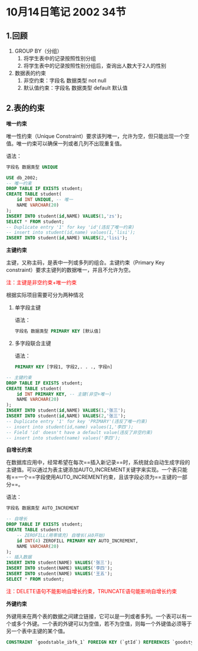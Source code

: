 # 10月14日笔记 2002 34节

## 1.回顾

1. GROUP BY（分组）
   1. 将学生表中的记录按照性别分组
   2. 将学生表中的记录按照性别分组后，查询出人数大于2人的性别
2. 数据表的约束
   1. 非空约束：字段名 数据类型 not null
   2. 默认值约束：字段名 数据类型 default 默认值

## 2.表的约束

**唯一约束**

唯一性约束（Unique Constraint）要求该列唯一，允许为空，但只能出现一个空值。唯一约束可以确保一列或者几列不出现重复值。

语法：

```sql
字段名 数据类型 UNIQUE
```

```sql
USE db_2002;
-- 唯一约束
DROP TABLE IF EXISTS student;
CREATE TABLE student(
	id INT UNIQUE, -- 唯一
	NAME VARCHAR(20)
);
INSERT INTO student(id,NAME) VALUES(1,'zs');
SELECT * FROM student;
-- Duplicate entry '1' for key 'id'(违反了唯一约束)
-- insert into student(id,name) values(1,'lisi');
INSERT INTO student(id,NAME) VALUES(2,'lisi');
```

**主键约束**

主键，又称主码，是表中一列或多列的组合。主键约束（Primary Key constraint）要求主键列的数据唯一，并且不允许为空。

<font color=red>注：主键是非空约束+唯一约束</font>

根据实际项目需要可分为两种情况

1. 单字段主键

   语法：

   ```sql
   字段名 数据类型 PRIMARY KEY [默认值]
   ```

2. 多字段联合主键

   语法：

   ```sql
   PRIMARY KEY [字段1, 字段2,. . ., 字段n]
   ```

```sql
-- 主键约束
DROP TABLE IF EXISTS student;
CREATE TABLE student(
	id INT PRIMARY KEY, -- 主键(非空+唯一)
	NAME VARCHAR(20)
);	
INSERT INTO student(id,NAME) VALUES(1,'张三');
INSERT INTO student(id,NAME) VALUES(2,'张三');
-- Duplicate entry '1' for key 'PRIMARY'(违反了唯一约束)
-- insert into student(id,name) values(1,'李四');
-- Field 'id' doesn't have a default value(违反了非空约束)
-- insert into student(name) values('李四');
```

**自增长约束**

在数据库应用中，经常希望在每次==插入新记录==时，系统就会自动生成字段的主键值。可以通过为表主键添加AUTO_INCREMENT关键字来实现。一个表只能有==一个==字段使用AUTO_INCREMENT约束，且该字段必须为==主键的一部分==。

语法：

```sql
字段名 数据类型 AUTO_INCREMENT
```

```sql
-- 自增长
DROP TABLE IF EXISTS student;
CREATE TABLE student(
	-- ZEROFILL(用零填充) 自增长(从0开始)
	id INT(4) ZEROFILL PRIMARY KEY AUTO_INCREMENT, 
	NAME VARCHAR(20)
);
-- 插入数据
INSERT INTO student(NAME) VALUES('张三');
INSERT INTO student(NAME) VALUES('李四');
INSERT INTO student(NAME) VALUES('王五');
SELECT * FROM student;
```

<font color=red>注：DELETE语句不能影响自增长约束，TRUNCATE语句能影响自增长约束</font>

**外键约束**

外键用来在两个表的数据之间建立链接，它可以是一列或者多列。一个表可以有一个或多个外键。一个表的外键可以为空值，若不为空值，则每一个外键值必须等于另一个表中主键的某个值。

```sql
CONSTRAINT `goodstable_ibfk_1` FOREIGN KEY (`gtId`) REFERENCES `goodstype` (`id`) -- 外键
```

